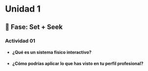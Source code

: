 # Unidad 1

## 🔎 Fase: Set + Seek

### Actividad 01

* #### ¿Qué es un sistema físico interactivo?
* #### ¿Cómo podrías aplicar lo que has visto en tu perfil profesional?
